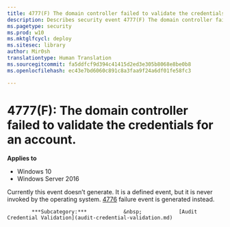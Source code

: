 ```yaml
---
title: 4777(F) The domain controller failed to validate the credentials for an account. (Windows 10)
description: Describes security event 4777(F) The domain controller failed to validate the credentials for an account.
ms.pagetype: security
ms.prod: w10
ms.mktglfcycl: deploy
ms.sitesec: library
author: Mir0sh
translationtype: Human Translation
ms.sourcegitcommit: fa5ddfcf9d394c41415d2ed3e305b8068e8be0b8
ms.openlocfilehash: ec43e7bd6060c891c8a3faa9f24a6df01fe58fc3

---
```


# 4777(F): The domain controller failed to validate the credentials for an account.

**Applies to**
-   Windows 10
-   Windows Server 2016


Currently this event doesn’t generate. It is a defined event, but it is never invoked by the operating system. 
            [4776](event-4776.md) failure event is generated instead.


            ***Subcategory:***            &nbsp;            [Audit Credential Validation](audit-credential-validation.md)
          




<!--HONumber=Jun16_HO4-->


